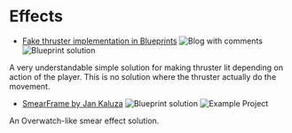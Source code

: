 # Effects

+ [Fake thruster implementation in Blueprints](https://protosity.wordpress.com/2015/12/14/spaceracer-game-project-unreal-engine-4/) ![Blog with comments](https://img.shields.io/badge/blog-comments-yellow.svg) ![Blueprint solution](https://img.shields.io/badge/blueprint-solution-blue.svg)

A very understandable simple solution for making thruster lit depending on action of the player. This is no solution where the thruster actually do the movement.

+ [SmearFrame by Jan Kaluza](https://github.com/LuggLD/SmearFrame) ![Blueprint solution](https://img.shields.io/badge/blueprint-solution-blue.svg) ![Example Project](https://img.shields.io/badge/full-sample-brightgreen.svg)

An Overwatch-like smear effect solution.

